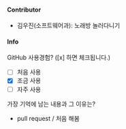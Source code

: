 #### Contributor
- 김우진(소프트웨어과): 노래방 놀러다니기

#### Info

GitHub 사용경험? ([x] 하면 체크됩니다.)
- [ ] 처음 사용
- [x] 조금 사용
- [ ] 자주 사용

가장 기억에 남는 내용과 그 이유는? 
- pull request / 처음 해봄

